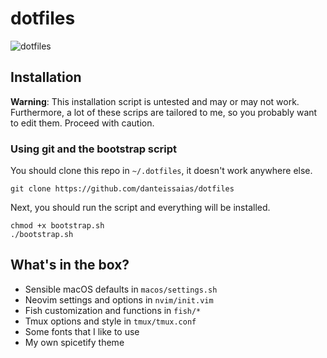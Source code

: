 # dotfiles

![dotfiles](https://files.issaias.net/1561910550-dotfiles.png)

## Installation

**Warning**: This installation script is untested and may or may not work. Furthermore, a lot of these scrips are tailored to me, so you probably want to edit them. Proceed with caution.

### Using git and the bootstrap script

You should clone this repo in `~/.dotfiles`, it doesn't work anywhere else.

```
git clone https://github.com/danteissaias/dotfiles
```

Next, you should run the script and everything will be installed.

```
chmod +x bootstrap.sh
./bootstrap.sh
```

## What's in the box?

- Sensible macOS defaults in `macos/settings.sh`
- Neovim settings and options in `nvim/init.vim`
- Fish customization and functions in `fish/*`
- Tmux options and style in `tmux/tmux.conf`
- Some fonts that I like to use
- My own spicetify theme
